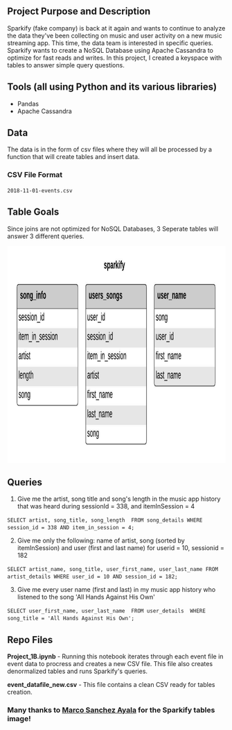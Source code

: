 ## Project Purpose and Description

Sparkify (fake company) is back at it again and wants to continue to analyze the data they've been collecting on music and user activity on a new music streaming app.  This time, the data team is interested in specific queries.  Sparkify wants to create a NoSQL Database using Apache Cassandra to optimize for fast reads and writes.  In this project, I created a keyspace with tables to answer simple query questions.  

## Tools (all using Python and its various libraries)
   - Pandas
   - Apache Cassandra
   
## Data

The data is in the form of csv files where they will all be processed by a function that will create tables and insert data.  

### CSV File Format

   `2018-11-01-events.csv`


## Table Goals
 
Since joins are not optimized for NoSQL Databases, 3 Seperate tables will answer 3 different queries.  

<p align="center">
<img src="sparkify_cassandra_tables.jpeg" width="700" height="500">
</p>

##  Queries

1) Give me the artist, song title and song's length in the music app history that was heard during sessionId = 338, and itemInSession = 4

`SELECT artist, song_title, song_length 
FROM song_details
WHERE session_id = 338 AND item_in_session = 4;`

2) Give me only the following: name of artist, song (sorted by itemInSession) and user (first and last name) for userid = 10, sessionid = 182

`SELECT artist_name, song_title, user_first_name, user_last_name
FROM artist_details
WHERE user_id = 10 AND session_id = 182;`

3) Give me every user name (first and last) in my music app history who listened to the song 'All Hands Against His Own'

`SELECT user_first_name, user_last_name 
FROM user_details 
WHERE song_title = 'All Hands Against His Own';`

## Repo Files

**Project_1B.ipynb** - Running this notebook iterates through each event file in event data to procress and creates a new CSV file.  This file also creates denormalized tables and runs Sparkify's queries.

**event_datafile_new.csv** -  This file contains a clean CSV ready for tables creation.  

### Many thanks to [Marco Sanchez Ayala](https://github.com/msanchez-ayala) for the Sparkify tables image!
